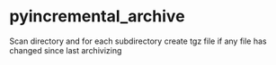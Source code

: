 pyincremental_archive
=====================

Scan directory and for each subdirectory create tgz file if any file has changed since last archivizing